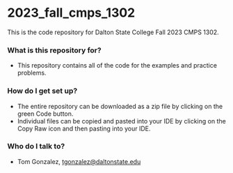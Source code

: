 # 2023_fall_cmps_1302

This is the code repository for Dalton State College Fall 2023 CMPS 1302.

### What is this repository for? ###

* This repository contains all of the code for the examples and practice problems.

### How do I get set up? ###

* The entire repository can be downloaded as a zip file by clicking on the green Code button.
* Individual files can be copied and pasted into your IDE by clicking on the Copy Raw icon and then pasting into your IDE.

### Who do I talk to? ###

* Tom Gonzalez, tgonzalez@daltonstate.edu
